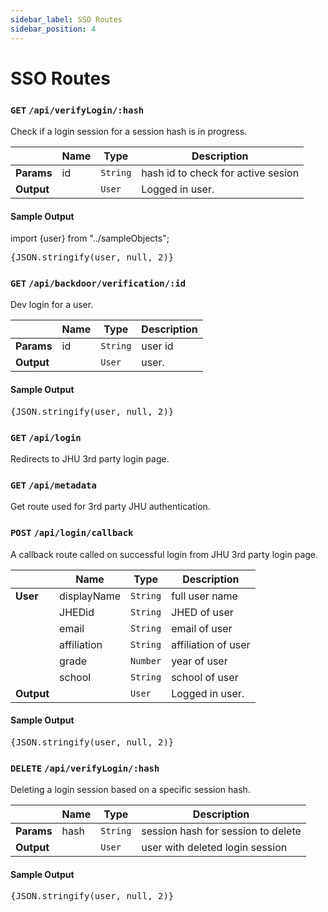 ```yaml
---
sidebar_label: SSO Routes
sidebar_position: 4
---
```


# SSO Routes

### `GET` `/api/verifyLogin/:hash`

Check if a login session for a session hash is in progress.

|            | Name | Type     | Description                        |
| ---------- | ---- | -------- | ---------------------------------- |
| **Params** | id   | `String` | hash id to check for active sesion |
| **Output** |      | `User`   | Logged in user.                    |

#### Sample Output

import {user} from "../sampleObjects";

<samp>
  <pre>{JSON.stringify(user, null, 2)}</pre>
</samp>

### `GET` `/api/backdoor/verification/:id`

Dev login for a user.

|            | Name | Type     | Description |
| ---------- | ---- | -------- | ----------- |
| **Params** | id   | `String` | user id     |
| **Output** |      | `User`   | user.       |

#### Sample Output

<samp>
  <pre>{JSON.stringify(user, null, 2)}</pre>
</samp>

### `GET` `/api/login`

Redirects to JHU 3rd party login page.

### `GET` `/api/metadata`

Get route used for 3rd party JHU authentication.

### `POST` `/api/login/callback`

A callback route called on successful login from JHU 3rd party login page.

|            | Name        | Type     | Description         |
| ---------- | ----------- | -------- | ------------------- |
| **User**   | displayName | `String` | full user name      |
|            | JHEDid      | `String` | JHED of user        |
|            | email       | `String` | email of user       |
|            | affiliation | `String` | affiliation of user |
|            | grade       | `Number` | year of user        |
|            | school      | `String` | school of user      |
| **Output** |             | `User`   | Logged in user.     |

#### Sample Output

<samp>
  <pre>{JSON.stringify(user, null, 2)}</pre>
</samp>

### `DELETE` `/api/verifyLogin/:hash`

Deleting a login session based on a specific session hash.

|            | Name | Type     | Description                        |
| ---------- | ---- | -------- | ---------------------------------- |
| **Params** | hash | `String` | session hash for session to delete |
| **Output** |      | `User`   | user with deleted login session    |

#### Sample Output

<samp>
  <pre>{JSON.stringify(user, null, 2)}</pre>
</samp>
